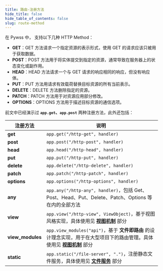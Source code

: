 ```yaml
---
title: 路由-注册方法
hide_title: false
hide_table_of_contents: false
slug: route-method
---
```


在 Pywss 中， 支持以下几种 HTTP Method：

- **GET**：GET 方法请求一个指定资源的表示形式，使用 GET 的请求应该只被用于获取数据。
- **POST**：POST 方法用于将实体提交到指定的资源，通常导致在服务器上的状态变化或副作用。
- **HEAD**：HEAD 方法请求一个与 GET 请求的响应相同的响应，但没有响应体。
- **PUT**：PUT 方法用请求有效载荷替换目标资源的所有当前表示。
- **DELETE**：DELETE 方法删除指定的资源。
- **PATCH**：PATCH 方法用于对资源应用部分修改。
- **OPTIONS**：OPTIONS 方法用于描述目标资源的通信选项。

前文中已经演示过 **`app.get`、`app.post`** 两种注册方法，此外还包括：

|注册方法|说明|
|---|---|
|**get**|`app.get("/http-get", handler)`|
|**post**|`app.post("/http-post", handler)`|
|**head**|`app.head("/http-head", handler)`|
|**put**|`app.put("/http-put", handler)`|
|**delete**|`app.delete("/http-delete", handler)`|
|**patch**|`app.patch("/http-patch", handler)`|
|**options**|`app.options("/http-options", handler)`|
|**any**|`app.any("/http-any", handler)`，包括 Get、Post、Head、Put、Delete、Patch、Options 等在内的全部方法|
|**view**|`app.view("/http-view", ViewObject)`，基于视图风格实现，具体使用见 [**视图机制**](app-view) 部分|
|**view_modules**|`app.view_modules("api")`，基于 **文件即路由** 的设计理念实现，用于在大型项目下的路由管理。具体使用见 [**视图机制**](app-view) 部分|
|**static**|`app.static("/file-server", ".")`，注册静态文件服务，具体使用见 [**文件服务**](static-file) 部分|
